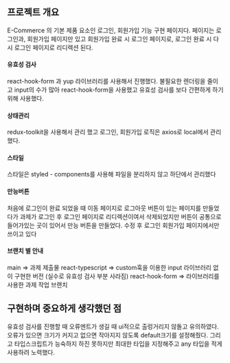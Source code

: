 ## 프로젝트 개요

E-Commerce 의 기본 제품 요소인 로그인, 회원가입 기능 구현 페이지다. 페이지는 로그인과, 회원가입 페이지만 있고 회원가입 완료 시 로그인 페이지로, 로그인 완료 시 다시 로그인 페이지로 리디렉션 된다.

#### 유효성 검사

react-hook-form 과 yup 라이브러리를 사용해서 진행했다. 불필요한 렌더링을 줄이고 input의 수가 많아 react-hook-form을 사용했고 유효성 검사를 보다 간편하게 하기 위해 사용했다.

#### 상태관리

redux-toolkit을 사용해서 관리 했고 로그인, 회원가입 로직은 axios로 local에서 관리 했다.

#### 스타일

스타일은 styled - components를 사용해 파일을 분리하지 않고 하단에서 관리했다

#### 만능버튼

처음에 로그인이 완료 되었을 때 이동 페이지로 로그아웃 버튼이 있는 페이지를 만들었다가 과제가 로그인 후 로그인 페이지로 리디렉션이여서 삭제되었지만 버튼이 공통으로 들어가있는 곳이 있어서 만능 버튼을 만들었다. 수정 후 로그인 회원가입 페이지에서만 쓰이고 있다

#### 브랜치 별 안내

main => 과제 제출물 react-typescript => custom훅을 이용한 input 라이브러리 없이 구현한 버전 (실수로 유효성 검사 부분 사라짐) react-hook-form => 라이브러리를 사용한 과제 작업 브랜치

## 구현하며 중요하게 생각했던 점

유효성 검사를 진행할 때 오류멘트가 생길 때 ui적으로 출렁거리지 않돌고 유의하였다. 오류가 있으면 크기가 커지고 없으면 작아지지 않도록 default크기를 설정해줬다. 그리고 타입스크립트가 능숙하지 하진 못하지만 최대한 타입을 지정해주고 any 타입을 적게 사용하려 노력했다.

